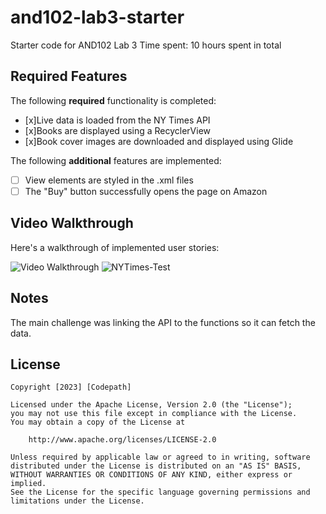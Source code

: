 # and102-lab3-starter
Starter code for AND102 Lab 3
Time spent: 10 hours spent in total

## Required Features

The following **required** functionality is completed:
- [x]Live data is loaded from the NY Times API
- [x]Books are displayed using a RecyclerView
- [x]Book cover images are downloaded and displayed using Glide

The following **additional** features are implemented:
- [ ] View elements are styled in the .xml files
- [ ] The "Buy" button successfully opens the page on Amazon
## Video Walkthrough

Here's a walkthrough of implemented user stories:

<img src='https://www.screentogif.com/NYTimesTest.gif' title='NY Times' width='' alt='Video Walkthrough' />

<img src="https://i.ibb.co/wdJj8k2/NYTimes-Test.gif" alt="NYTimes-Test" border="0">

## Notes

The main challenge was linking the API to the functions so it can fetch the data.

## License

    Copyright [2023] [Codepath]

    Licensed under the Apache License, Version 2.0 (the "License");
    you may not use this file except in compliance with the License.
    You may obtain a copy of the License at

        http://www.apache.org/licenses/LICENSE-2.0

    Unless required by applicable law or agreed to in writing, software
    distributed under the License is distributed on an "AS IS" BASIS,
    WITHOUT WARRANTIES OR CONDITIONS OF ANY KIND, either express or implied.
    See the License for the specific language governing permissions and
    limitations under the License.

